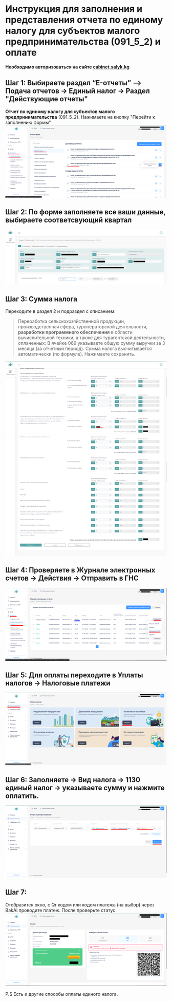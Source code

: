 # Инструкция для заполнения и представления отчета по единому налогу для субъектов малого предпринимательства (091_5_2) и оплате

**Необходимо авторизоваться на сайте [cabinet.salyk.kg](https://cabinet.salyk.kg)**

## Шаг 1: Выбираете раздел “E-отчеты” –> Подача отчетов -> Единый налог -> Раздел "Действующие отчеты"

**Отчет по единому налогу для субъектов малого предпринимательства** (091_5_2). Нажимаете на кнопку "Перейти к заполнению формы"
![Отчет по единому налогу для субъектов малого предпринимательства](../screenshots/edinyi_nalog/step1.png)

## Шаг 2: По форме заполняете все ваши данные,  выбираете соответсвующий квартал
![По форме заполняете все ваши данные](../screenshots/edinyi_nalog/step2.png)

## Шаг 3: Сумма налога

Переходите в раздел 2 и подраздел с описанием:
> Переработка сельскохозяйственной продукции, производственная сфера, туроператорской деятельности, **разработки программного обеспечения** в области вычислительной техники, а также для турагентской деятельности, оплаченных: 
В ячейке 069 указываете общую сумму выручки за 3 месяца (за отчетный период).
Сумма налога высчитывается автоматически (по формуле). Нажимаете сохранить.

![Сумма налога с общей суммы выручки за 3 месяца (за отчетный период)](../screenshots/edinyi_nalog/step3.png)

## Шаг 4: Проверяете в Журнале электронных счетов -> Действия -> Отправить в ГНС
![Отправка в ГНС отчета](../screenshots/edinyi_nalog/step4.png)


## Шаг 5: Для оплаты переходите в Уплаты налогов -> Налоговые платежи 
![Уплаты налогов -> Налоговые платежи](../screenshots/edinyi_nalog/step5.png)

## Шаг 6: Заполняете -> Вид налога -> 1130 единый налог -> указываете сумму и нажмите оплатить.
![Вид налога -> 1130 единый налог](../screenshots/edinyi_nalog/step6.png)

## Шаг 7:
Отобразится окно, с Qr кодом или кодом платежа (на выбор) через BakAi проводите платеж. После проверьте статус. 
![Окно с Qr кодом или кодом платежа](../screenshots/edinyi_nalog/step7.png)

P.S Есть и другие способы оплаты единого налога. 
